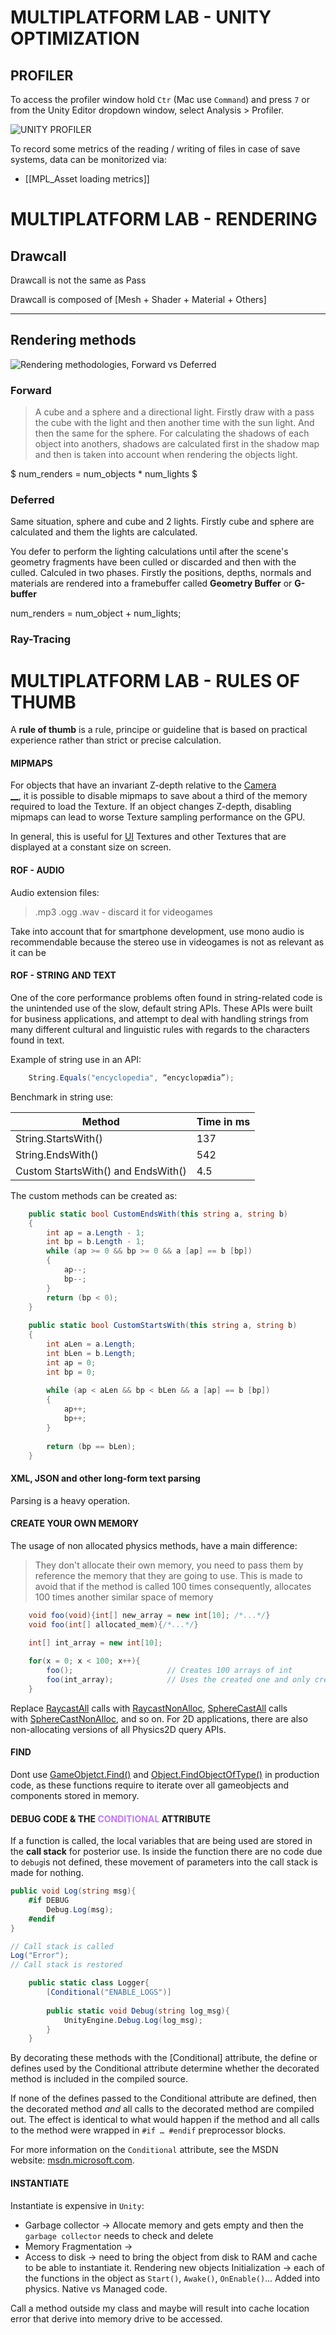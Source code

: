 
# MULTIPLATFORM LAB - UNITY OPTIMIZATION

## PROFILER 

To access the profiler window hold `Ctr` (Mac use `Command`) and press `7` or from the Unity Editor dropdown window, select Analysis > Profiler.

![UNITY PROFILER](https://connect-prd-cdn.unity.com/20210108/learn/images/7cc7bf24-4e1a-41cd-acb6-1c34d2fef023_image2.png.2000x0x1.png)

To record some metrics of the reading / writing of files in case of save systems, data can be monitorized via: 
* [[MPL_Asset loading metrics]]

# MULTIPLATFORM LAB - RENDERING 

## Drawcall

Drawcall is not the same as Pass

Drawcall is composed of [Mesh + Shader + Material + Others]

---
## Rendering methods

![Rendering methodologies, Forward vs Deferred](https://i.imgur.com/rxTYLGv.png)

### **Forward**
>A cube and a sphere and a directional light. 
  Firstly draw with a pass the cube with the light and then another time with the sun light. And then the same for the sphere. 
  For calculating the shadows of each object into anothers, shadows are calculated first in the shadow map and then is taken into account when rendering the objects light. 
  
$ num_renders = num_objects * num_lights $

### **Deferred**

Same situation, sphere and cube and 2 lights. 
Firstly cube and sphere are calculated and them the lights are calculated. 

You defer to perform the lighting calculations until after the scene's geometry fragments have been culled or discarded and then with the culled. 
Calculed in two phases. Firstly the positions, depths, normals and materials are rendered into a framebuffer called **Geometry Buffer** or **G-buffer** 

num_renders = num_object + num_lights; 

### **Ray-Tracing**


# MULTIPLATFORM LAB -  RULES OF THUMB 

A **rule of thumb** is a rule, principe or guideline that is based on practical experience rather than strict or precise calculation. 

#### MIPMAPS 

For objects that have an invariant Z-depth relative to the [Camera](https://docs.unity3d.com/Manual/CamerasOverview.html)  
[__](https://docs.unity3d.com/Manual/Glossary.html#Camera), it is possible to disable mipmaps to save about a third of the memory required to load the Texture.
If an object changes Z-depth, disabling mipmaps can lead to worse Texture sampling performance on the GPU.

In general, this is useful for [UI](https://docs.unity3d.com/Manual/UI-system-compare.html)  Textures and other Textures that are displayed at a constant size on screen.

#### ROF - AUDIO

Audio extension files:
> .mp3 
> .ogg 
> .wav    -    discard it for videogames

Take into account that for smartphone development, use mono audio is recommendable because the stereo use in videogames is not as relevant as it can be 

#### ROF - STRING AND TEXT

One of the core performance problems often found in string-related code is the unintended use of the slow, default string APIs.
These APIs were built for business applications, and attempt to deal with handling strings from many different cultural and linguistic rules with regards to the characters found in text. 

Example of string use in an API: 
```csharp
	String.Equals("encyclopedia", “encyclopædia”);
```

Benchmark in string use: 

| Method |  Time in ms |
|---------|------------|
| String.StartsWith() | 137|
| String.EndsWith() | 542|
| Custom StartsWith() and EndsWith() | 4.5|


The custom methods can be created as: 

```csharp
	public static bool CustomEndsWith(this string a, string b) 
	{ 
		int ap = a.Length - 1; 
		int bp = b.Length - 1; 
		while (ap >= 0 && bp >= 0 && a [ap] == b [bp]) 
		{ 
			ap--; 
			bp--; 
		} 
		return (bp < 0); 
	} 
		
	public static bool CustomStartsWith(this string a, string b) 
	{ 
		int aLen = a.Length; 
		int bLen = b.Length;
		int ap = 0; 
		int bp = 0; 
		
		while (ap < aLen && bp < bLen && a [ap] == b [bp]) 
		{ 
			ap++; 
			bp++; 
		} 
		
		return (bp == bLen); 
	}
```
 

#### XML, JSON and other long-form text parsing

Parsing is a heavy operation. 

#### CREATE YOUR OWN MEMORY 

The usage of non allocated physics methods, have a main difference: 
> They don't allocate their own memory, you need to pass them by reference the memory that they are going to use. 
> This is made to avoid that if the method is called 100 times consequently, allocates 100 times another similar space of memory

```csharp
	void foo(void){int[] new_array = new int[10]; /*...*/}
	void foo(int[] allocated_mem){/*...*/}

	int[] int_array = new int[10];
	
	for(x = 0; x < 100; x++){
		foo();                     // Creates 100 arrays of int
		foo(int_array);            // Uses the created one and only created 1 
	}
```

Replace [RaycastAll](https://docs.unity3d.com/ScriptReference/Physics.RaycastAll.html) calls with [RaycastNonAlloc](https://docs.unity3d.com/ScriptReference/Physics.RaycastNonAlloc.html), [SphereCastAll](https://docs.unity3d.com/ScriptReference/Physics.SphereCastAll.html) calls with [SphereCastNonAlloc](https://docs.unity3d.com/ScriptReference/Physics.SphereCastNonAlloc.html), and so on. For 2D applications, there are also non-allocating versions of all Physics2D query APIs.
#### FIND 

Dont use [GameObjetct.Find()](https://docs.unity3d.com/ScriptReference/GameObject.Find.html) and [Object.FindObjectOfType()](https://docs.unity3d.com/ScriptReference/Object.FindObjectOfType.html) in production code, as these functions require to iterate over all gameobjects and components stored in memory. 

#### DEBUG CODE & THE <span style="color:#c175ff;">CONDITIONAL</span> ATTRIBUTE


If a function is called, the local variables that are being used are stored in the **call stack** for posterior use. 
Is inside the function there are no code due to `debug`is not defined, these movement of parameters into the call stack is made for nothing. 

```csharp 
public void Log(string msg){
	#if DEBUG 
		Debug.Log(msg); 
	#endif 
}

// Call stack is called
Log("Error"); 
// Call stack is restored
```

```csharp 
	public static class Logger{
		[Conditional("ENABLE_LOGS")]
	
		public static void Debug(string log_msg){
			UnityEngine.Debug.Log(log_msg);
		}
	}
```
By decorating these methods with the [Conditional] attribute, the define or defines used by the Conditional attribute determine whether the decorated method is included in the compiled source.

If none of the defines passed to the Conditional attribute are defined, then the decorated method _and_ all calls to the decorated method are compiled out. The effect is identical to what would happen if the method and all calls to the method were wrapped in `#if … #endif` preprocessor blocks.

For more information on the `Conditional` attribute, see the MSDN website: [msdn.microsoft.com](https://msdn.microsoft.com/en-us/library/4xssyw96(v=vs.90).aspx).


#### INSTANTIATE 

Instantiate is expensive in `Unity`: 
* Garbage collector -> Allocate memory and gets empty and then the `garbage collector` needs to check and delete 
* Memory Fragmentation -> 
* Access to disk -> need to bring the object from disk to RAM and cache to be able to instantiate it. 
Rendering new objects
Initialization -> each of the functions in the object as `Start()`, `Awake()`, `OnEnable()`...
Added into physics. 
Native vs Managed code. 

Call a method outside my class and maybe will result into cache location error that derive into memory drive to be accessed. 


